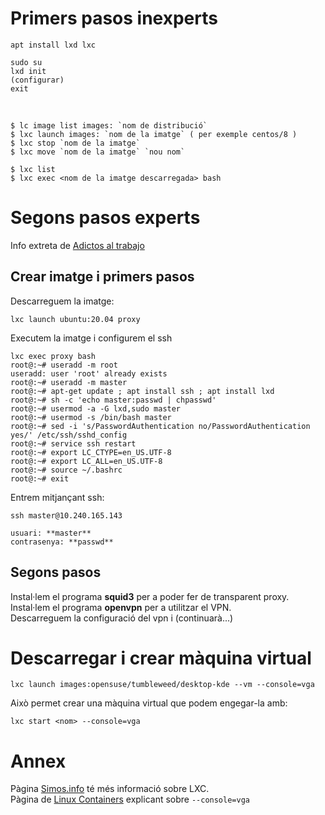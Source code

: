 # Primers pasos inexperts

```
apt install lxd lxc

sudo su
lxd init
(configurar)
exit
```
<br />

```
$ lc image list images: `nom de distribució`
$ lxc launch images: `nom de la imatge` ( per exemple centos/8 )
$ lxc stop `nom de la imatge`
$ lxc move `nom de la imatge` `nou nom`

$ lxc list
$ lxc exec <nom de la imatge descarregada> bash
```

# Segons pasos experts

Info extreta de [Adictos al trabajo](https://www.adictosaltrabajo.com/2018/07/11/amaras-lxd-por-encima-de-todas-las-cosas/)<br />

## Crear imatge i primers pasos

Descarreguem la imatge: <br />

```lxc launch ubuntu:20.04 proxy```

Executem la imatge i configurem el ssh

```
lxc exec proxy bash
root@:~# useradd -m root
useradd: user 'root' already exists
root@:~# useradd -m master
root@:~# apt-get update ; apt install ssh ; apt install lxd
root@:~# sh -c 'echo master:passwd | chpasswd'
root@:~# usermod -a -G lxd,sudo master
root@:~# usermod -s /bin/bash master
root@:~# sed -i 's/PasswordAuthentication no/PasswordAuthentication yes/' /etc/ssh/sshd_config
root@:~# service ssh restart
root@:~# export LC_CTYPE=en_US.UTF-8
root@:~# export LC_ALL=en_US.UTF-8
root@:~# source ~/.bashrc
root@:~# exit
```

Entrem mitjançant ssh:

```
ssh master@10.240.165.143

usuari: **master**
contrasenya: **passwd**
```

## Segons pasos

Instal·lem el programa **squid3** per a poder fer de transparent proxy.<br />
Instal·lem el programa **openvpn** per a utilitzar el VPN.<br />
Descarreguem la configuració del vpn i (continuarà...)

# Descarregar i crear màquina virtual

```
lxc launch images:opensuse/tumbleweed/desktop-kde --vm --console=vga
```

Això permet crear una màquina virtual que podem engegar-la amb:

```
lxc start <nom> --console=vga
```

# Annex

Pàgina [Simos.info](https://blog.simos.info/how-to-use-the-lxd-proxy-device-to-map-ports-between-the-host-and-the-containers/) té més informació sobre LXC.<br />
Pàgina de [Linux Containers](https://discuss.linuxcontainers.org/t/lxd-4-4-has-been-released/8574) explicant sobre <code>--console=vga</code>

